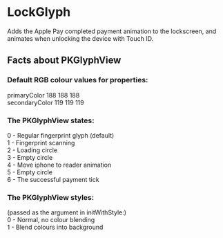 # LockGlyph
Adds the Apple Pay completed payment animation to the lockscreen, and animates when unlocking the device with Touch ID.

## Facts about PKGlyphView
### Default RGB colour values for properties:  
primaryColor 188 188 188  
secondaryColor 119 119 119  

### The PKGlyphView states:  
0 - Regular fingerprint glyph (default)  
1 - Fingerprint scanning  
2 - Loading circle  
3 - Empty circle  
4 - Move iphone to reader animation  
5 - Empty circle  
6 - The successful payment tick  

### The PKGlyphView styles:  
(passed as the argument in initWithStyle:)  
0 - Normal, no colour blending  
1 - Blend colours into background  